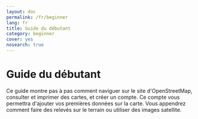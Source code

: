 ```yaml
---
layout: doc
permalink: /fr/beginner
lang: fr
title: Guide du débutant
category: beginner
cover: yes
nosearch: true
---
```


Guide du débutant
=================

Ce guide montre pas à pas comment naviguer sur le site d'OpenStreetMap, consulter et imprimer des cartes, et créer un compte. Ce compte vous permettra d'ajouter vos premières données sur la carte. Vous appendrez comment faire des relevés sur le terrain ou utiliser des images satellite.
